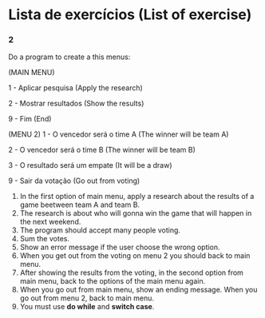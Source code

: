 
# Lista de exercícios (List of exercise)

### 2

Do a program to create a this menus:

(MAIN MENU)

1 - Aplicar pesquisa (Apply the research)

2 - Mostrar resultados (Show the results)

9 - Fim (End)



(MENU 2)
1 - O vencedor será o time A (The winner will be team A)

2 - O vencedor será o time B (The winner will be team B)

3 - O resultado será um empate (It will be a draw)

9 - Sair da votação (Go out from voting)


1. In the first option of main menu, apply a research about the results of a game beetween team A and team B. 
2. The research is about who will gonna win the game that will happen in the next weekend.  
3. The program should accept many people voting. 
4. Sum the votes. 
5. Show an error message if the user choose the wrong option.
6. When you get out from the voting on menu 2 you should back to main menu. 
7. After showing the results from the voting, in the second option from main menu, back to the options of the main menu again. 
8. When you go out from main menu, show an ending message. When you go out from menu 2, back to main menu. 
9. You must use **do while** and **switch case**. 


